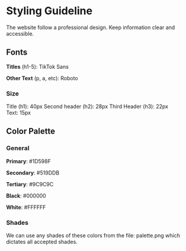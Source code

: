 # Styling Guideline

The website follow a professional design. Keep information clear and accessible.

## Fonts

**Titles** (h1-5): TikTok Sans

**Other Text** (p, a, etc): Roboto

### Size

Title (h1): 40px
Second header (h2): 28px
Third Header (h3): 22px  
Text: 15px

## Color Palette

### General

**Primary**: #1D598F

**Secondary**: #519DDB

**Tertiary**: #9C9C9C

**Black**: #000000

**White**: #FFFFFF

### Shades

We can use any shades of these colors from the file: palette.png which dictates all accepted shades.
